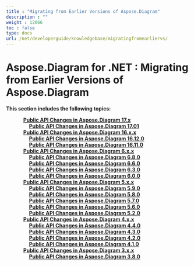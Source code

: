 ```yaml
---
title : "Migrating from Earlier Versions of Aspose.Diagram" 
description : "" 
weight : 12066 
toc : false
type: docs
url: /net/developerguide/knowledgebase/migratingfromearliervs/
---
```


# Aspose.Diagram for .NET : Migrating from Earlier Versions of Aspose.Diagram


**This section includes the following topics:**

&nbsp;&nbsp;&nbsp;&nbsp;&nbsp;&nbsp;&nbsp;&nbsp;&nbsp;&nbsp;&nbsp;&nbsp;[**Public API Changes in Aspose.Diagram 17.x**](https://docs2.aspose.com/diagram/net/developerguide/knowledgebase/migratingfromearliervs/changesin17x/)    
&nbsp;&nbsp;&nbsp;&nbsp;&nbsp;&nbsp;&nbsp;&nbsp;&nbsp;&nbsp;&nbsp;&nbsp;&nbsp;&nbsp;&nbsp;&nbsp;[**Public API Changes in Aspose.Diagram 17.01**](https://docs2.aspose.com/diagram/net/developerguide/knowledgebase/migratingfromearliervs/changesin17x/public+api+changes+in+aspose.diagram+17.01)    
&nbsp;&nbsp;&nbsp;&nbsp;&nbsp;&nbsp;&nbsp;&nbsp;&nbsp;&nbsp;&nbsp;&nbsp;[**Public API Changes in Aspose.Diagram 16.x.x**](https://docs2.aspose.com/diagram/net/developerguide/knowledgebase/migratingfromearliervs/changesin16xx/)    
&nbsp;&nbsp;&nbsp;&nbsp;&nbsp;&nbsp;&nbsp;&nbsp;&nbsp;&nbsp;&nbsp;&nbsp;&nbsp;&nbsp;&nbsp;&nbsp;[**Public API Changes in Aspose.Diagram 16.12.0**](https://docs2.aspose.com/diagram/net/developerguide/knowledgebase/migratingfromearliervs/changesin16xx/public+api+changes+in+aspose.diagram+16.12.0)    
&nbsp;&nbsp;&nbsp;&nbsp;&nbsp;&nbsp;&nbsp;&nbsp;&nbsp;&nbsp;&nbsp;&nbsp;&nbsp;&nbsp;&nbsp;&nbsp;[**Public API Changes in Aspose.Diagram 16.11.0**](https://docs2.aspose.com/diagram/net/developerguide/knowledgebase/migratingfromearliervs/changesin16xx/public+api+changes+in+aspose.diagram+16.11.0)    
&nbsp;&nbsp;&nbsp;&nbsp;&nbsp;&nbsp;&nbsp;&nbsp;&nbsp;&nbsp;&nbsp;&nbsp;[**Public API Changes in Aspose.Diagram 6.x.x**](https://docs2.aspose.com/diagram/net/developerguide/knowledgebase/migratingfromearliervs/changesin6xx/)    
&nbsp;&nbsp;&nbsp;&nbsp;&nbsp;&nbsp;&nbsp;&nbsp;&nbsp;&nbsp;&nbsp;&nbsp;&nbsp;&nbsp;&nbsp;&nbsp;[**Public API Changes in Aspose.Diagram 6.8.0**](https://docs2.aspose.com/diagram/net/developerguide/knowledgebase/migratingfromearliervs/changesin6xx/public+api+changes+in+aspose.diagram+6.8.0)    
&nbsp;&nbsp;&nbsp;&nbsp;&nbsp;&nbsp;&nbsp;&nbsp;&nbsp;&nbsp;&nbsp;&nbsp;&nbsp;&nbsp;&nbsp;&nbsp;[**Public API Changes in Aspose.Diagram 6.6.0**](https://docs2.aspose.com/diagram/net/developerguide/knowledgebase/migratingfromearliervs/changesin6xx/public+api+changes+in+aspose.diagram+6.6.0)    
&nbsp;&nbsp;&nbsp;&nbsp;&nbsp;&nbsp;&nbsp;&nbsp;&nbsp;&nbsp;&nbsp;&nbsp;&nbsp;&nbsp;&nbsp;&nbsp;[**Public API Changes in Aspose.Diagram 6.3.0**](https://docs2.aspose.com/diagram/net/developerguide/knowledgebase/migratingfromearliervs/changesin6xx/public+api+changes+in+aspose.diagram+6.3.0)    
&nbsp;&nbsp;&nbsp;&nbsp;&nbsp;&nbsp;&nbsp;&nbsp;&nbsp;&nbsp;&nbsp;&nbsp;&nbsp;&nbsp;&nbsp;&nbsp;[**Public API Changes in Aspose.Diagram 6.0.0**](https://docs2.aspose.com/diagram/net/developerguide/knowledgebase/migratingfromearliervs/changesin6xx/public+api+changes+in+aspose.diagram+6.0.0)    
&nbsp;&nbsp;&nbsp;&nbsp;&nbsp;&nbsp;&nbsp;&nbsp;&nbsp;&nbsp;&nbsp;&nbsp;[**Public API Changes in Aspose.Diagram 5.x.x**](https://docs2.aspose.com/diagram/net/developerguide/knowledgebase/migratingfromearliervs/changesin5xx/)    
&nbsp;&nbsp;&nbsp;&nbsp;&nbsp;&nbsp;&nbsp;&nbsp;&nbsp;&nbsp;&nbsp;&nbsp;&nbsp;&nbsp;&nbsp;&nbsp;[**Public API Changes in Aspose.Diagram 5.9.0**](https://docs2.aspose.com/diagram/net/developerguide/knowledgebase/migratingfromearliervs/changesin5xx/public+api+changes+in+aspose.diagram+5.9.0)    
&nbsp;&nbsp;&nbsp;&nbsp;&nbsp;&nbsp;&nbsp;&nbsp;&nbsp;&nbsp;&nbsp;&nbsp;&nbsp;&nbsp;&nbsp;&nbsp;[**Public API Changes in Aspose.Diagram 5.8.0**](https://docs2.aspose.com/diagram/net/developerguide/knowledgebase/migratingfromearliervs/changesin5xx/public+api+changes+in+aspose.diagram+5.8.0)    
&nbsp;&nbsp;&nbsp;&nbsp;&nbsp;&nbsp;&nbsp;&nbsp;&nbsp;&nbsp;&nbsp;&nbsp;&nbsp;&nbsp;&nbsp;&nbsp;[**Public API Changes in Aspose.Diagram 5.7.0**](https://docs2.aspose.com/diagram/net/developerguide/knowledgebase/migratingfromearliervs/changesin5xx/public+api+changes+in+aspose.diagram+5.7.0)    
&nbsp;&nbsp;&nbsp;&nbsp;&nbsp;&nbsp;&nbsp;&nbsp;&nbsp;&nbsp;&nbsp;&nbsp;&nbsp;&nbsp;&nbsp;&nbsp;[**Public API Changes in Aspose.Diagram 5.6.0**](https://docs2.aspose.com/diagram/net/developerguide/knowledgebase/migratingfromearliervs/changesin5xx/public+api+changes+in+aspose.diagram+5.6.0)    
&nbsp;&nbsp;&nbsp;&nbsp;&nbsp;&nbsp;&nbsp;&nbsp;&nbsp;&nbsp;&nbsp;&nbsp;&nbsp;&nbsp;&nbsp;&nbsp;[**Public API Changes in Aspose.Diagram 5.2.0**](https://docs2.aspose.com/diagram/net/developerguide/knowledgebase/migratingfromearliervs/changesin5xx/public+api+changes+in+aspose.diagram+5.2.0)    
&nbsp;&nbsp;&nbsp;&nbsp;&nbsp;&nbsp;&nbsp;&nbsp;&nbsp;&nbsp;&nbsp;&nbsp;[**Public API Changes in Aspose.Diagram 4.x.x**](https://docs2.aspose.com/diagram/net/developerguide/knowledgebase/migratingfromearliervs/changesin4xx/)    
&nbsp;&nbsp;&nbsp;&nbsp;&nbsp;&nbsp;&nbsp;&nbsp;&nbsp;&nbsp;&nbsp;&nbsp;&nbsp;&nbsp;&nbsp;&nbsp;[**Public API Changes in Aspose.Diagram 4.4.0**](https://docs2.aspose.com/diagram/net/developerguide/knowledgebase/migratingfromearliervs/changesin4xx/public+api+changes+in+aspose.diagram+4.4.0)    
&nbsp;&nbsp;&nbsp;&nbsp;&nbsp;&nbsp;&nbsp;&nbsp;&nbsp;&nbsp;&nbsp;&nbsp;&nbsp;&nbsp;&nbsp;&nbsp;[**Public API Changes in Aspose.Diagram 4.3.0**](https://docs2.aspose.com/diagram/net/developerguide/knowledgebase/migratingfromearliervs/changesin4xx/public+api+changes+in+aspose.diagram+4.3.0)    
&nbsp;&nbsp;&nbsp;&nbsp;&nbsp;&nbsp;&nbsp;&nbsp;&nbsp;&nbsp;&nbsp;&nbsp;&nbsp;&nbsp;&nbsp;&nbsp;[**Public API Changes in Aspose.Diagram 4.2.0**](https://docs2.aspose.com/diagram/net/developerguide/knowledgebase/migratingfromearliervs/changesin4xx/public+api+changes+in+aspose.diagram+4.2.0)    
&nbsp;&nbsp;&nbsp;&nbsp;&nbsp;&nbsp;&nbsp;&nbsp;&nbsp;&nbsp;&nbsp;&nbsp;&nbsp;&nbsp;&nbsp;&nbsp;[**Public API Changes in Aspose.Diagram 4.1.0**](https://docs2.aspose.com/diagram/net/developerguide/knowledgebase/migratingfromearliervs/changesin4xx/public+api+changes+in+aspose.diagram+4.1.0)    
&nbsp;&nbsp;&nbsp;&nbsp;&nbsp;&nbsp;&nbsp;&nbsp;&nbsp;&nbsp;&nbsp;&nbsp;[**Public API Changes in Aspose.Diagram 3.x.x**](https://docs2.aspose.com/diagram/net/developerguide/knowledgebase/migratingfromearliervs/changesin3xx/)    
&nbsp;&nbsp;&nbsp;&nbsp;&nbsp;&nbsp;&nbsp;&nbsp;&nbsp;&nbsp;&nbsp;&nbsp;&nbsp;&nbsp;&nbsp;&nbsp;[**Public API Changes in Aspose.Diagram 3.8.0**](https://docs2.aspose.com/diagram/net/developerguide/knowledgebase/migratingfromearliervs/changesin3xx/public+api+changes+in+aspose.diagram+3.8.0)    


           

